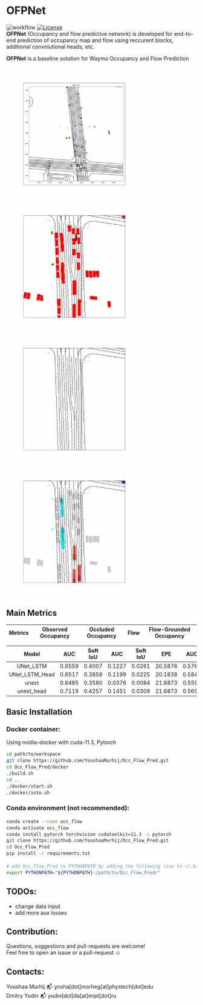 # OFPNet

![workflow](https://github.com/YoushaaMurhij/OFPNet/actions/workflows/main.yml/badge.svg) [![License](https://img.shields.io/badge/License-BSD_3--Clause-blue.svg)](https://opensource.org/licenses/BSD-3-Clause) <br>
**OFPNet** (Occupancy and flow predictive network) is developed for end-to-end prediction of occupancy map and flow
using reccurent blocks, additional convolutional heads, etc. <br>

**OFPNet** is a baseline solution for Waymo Occupancy and Flow Prediction 

<img src="./assets/complete_scene.gif" alt="complete_scene" align="left" width="350" /> <img src="./assets/observed_occupancy_rgb.gif" alt="observed_occupancy_rgb" align="middle" width="350"/>
<img src="./assets/occluded_occupancy_rgb.gif" alt="occluded_occupancy_rgb" align="left" width="350"/> <img src="./assets/flow_rgb.gif" alt="flow_rgb" align="middle" width="350"/>

## Main Metrics

|     Metrics    | Observed Occupancy | Occluded Occupancy  | 	Flow	 | Flow-Grounded Occupancy | 
| :-----------:  | :-----------:      | :-----------:       |:----------:| :-----------:           |
     
| Model          | AUC           | 	Soft IoU     | AUC           |	Soft IoU     |	EPE          | AUC           | 	Soft IoU    |
| :------------: |:------------: | :-----------: | :-----------: |:------------: | :-----------: | :-----------: |:-----------: |
| UNet_LSTM	     | 0.6559        | 0.4007        | 0.1227	     | 0.0261	     | 20.5876       | 0.5768	     | 0.4280       |
| UNet_LSTM_Head | 0.6517	     | 0.3859	     | 0.1199	     | 0.0225	     | 20.1838	     | 0.5840	     | 0.4119       |
| unext	         | 0.6485	     | 0.3580	     | 0.0376	     | 0.0084	     | 21.6873	     | 0.5598	     | 0.4098       |
| unext_head	 | 0.7119	     | 0.4257	     | 0.1451	     | 0.0309	     | 21.6873	     | 0.5691	     | 0.4243       |


## Basic Installation

### Docker container:
Using nvidia-docker with cuda-11.3, Pytorch  
```bash
cd path/to/workspace
git clone https://github.com/YoushaaMurhij/Occ_Flow_Pred.git
cd Occ_Flow_Pred/docker
./build.sh
cd ..
./docker/start.sh
./docker/into.sh

```
### Conda environment (not recommended):
```bash
conda create --name occ_flow 
conda activate occ_flow
conda install pytorch torchvision cudatoolkit=11.3 -c pytorch
git clone https://github.com/YoushaaMurhij/Occ_Flow_Pred.git
cd Occ_Flow_Pred
pip install -r requirements.txt

# add Occ_Flow_Pred to PYTHONPATH by adding the following line to ~/.bashrc (change the path accordingly)
export PYTHONPATH="${PYTHONPATH}:/path/to/Occ_Flow_Pred/"
```
## TODOs:
- change data input
- add more aux losses


## Contribution:
Questions, suggestions and pull-requests are welcome! <br>
Feel free to open an issue or a pull-request :relaxed: <br>

## Contacts:

Youshaa Murhij  :mailbox_with_mail: yosha[dot]morheg[at]phystech[dot]edu <br>
Dmitry Yudin    :mailbox_with_mail: yudin[dot]da[at]mipt[dot]ru          <br>